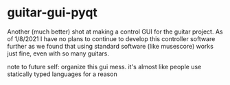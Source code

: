 # guitar-gui-pyqt

Another (much better) shot at making a control GUI for the guitar project. As of 1/8/2021 I have no plans to continue to develop this controller software further as we found that using standard software (like musescore) works just fine, even with so many guitars.

note to future self: organize this gui mess. it's almost like people use statically typed languages for a reason
